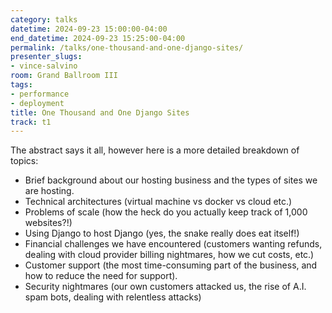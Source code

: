 ```yaml
---
category: talks
datetime: 2024-09-23 15:00:00-04:00
end_datetime: 2024-09-23 15:25:00-04:00
permalink: /talks/one-thousand-and-one-django-sites/
presenter_slugs:
- vince-salvino
room: Grand Ballroom III
tags:
- performance
- deployment
title: One Thousand and One Django Sites
track: t1
---
```


The abstract says it all, however here is a more detailed breakdown of topics:
* Brief background about our hosting business and the types of sites we are hosting.
* Technical architectures (virtual machine vs docker vs cloud etc.)
* Problems of scale (how the heck do you actually keep track of 1,000 websites?!)
* Using Django to host Django (yes, the snake really does eat itself!)
* Financial challenges we have encountered (customers wanting refunds, dealing with cloud provider billing nightmares, how we cut costs, etc.)
* Customer support (the most time-consuming part of the business, and how to reduce the need for support).
* Security nightmares (our own customers attacked us, the rise of A.I. spam bots, dealing with relentless attacks)